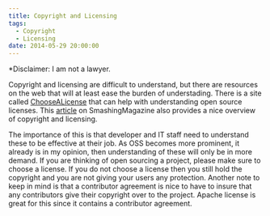 ```yaml
---
title: Copyright and Licensing
tags:
  - Copyright
  - Licensing
date: 2014-05-29 20:00:00
---
```


\*Disclaimer:  I am not a lawyer.

Copyright and licensing are difficult to understand, but there are
resources on the web that will at least ease the burden of understading.
There is a site called [ChooseALicense](http://choosealicense.com/) that can help with understanding
open source licenses. This [article](http://www.smashingmagazine.com/2011/06/14/understanding-copyright-and-licenses/) on SmashingMagazine also provides a
nice overview of copyright and licensing.

The importance of this is that developer and IT staff need to understand
these to be effective at their job. As OSS becomes more prominent, it
already is in my opinion, then understanding of these will only be in more
demand. If you are thinking of open sourcing a project, please make sure
to choose a license. If you do not choose a license then you still hold
the copyright and you are not giving your users any protection. Another
note to keep in mind is that a contributor agreement is nice to have to
insure that any contributors give their copyright over to the project.
Apache license is great for this since it contains a contributor agreement.